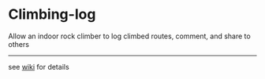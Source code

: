 # Climbing-log
Allow an indoor rock climber to log climbed routes, comment, and share to others
_____________________________________________

see [wiki](https://github.com/tinysiren/Climbing-log/wiki) for details
